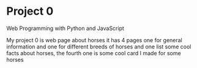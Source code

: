 # Project 0

Web Programming with Python and JavaScript

My project 0 is web page about horses it has 4 pages one for general information and one for different breeds of horses and one list some cool facts about horses, the fourth one is some cool card I made for some horses
